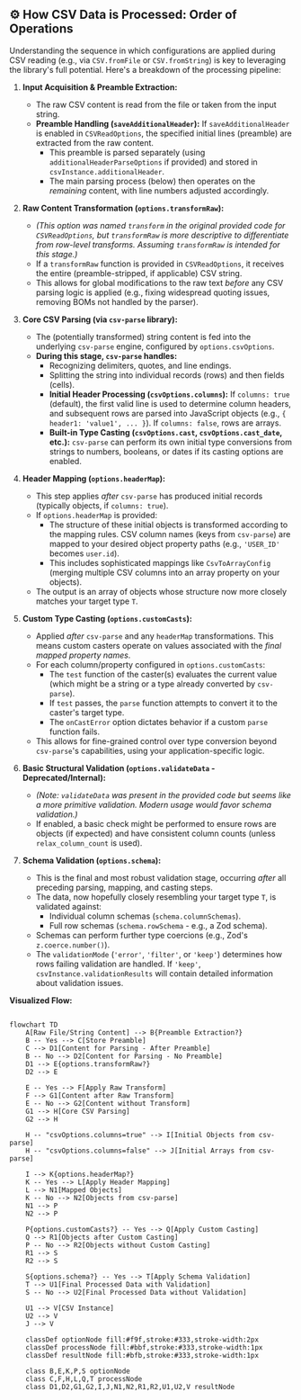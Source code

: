 ## ⚙️ How CSV Data is Processed: Order of Operations

Understanding the sequence in which configurations are applied during CSV reading (e.g., via `CSV.fromFile` or `CSV.fromString`) is key to leveraging the library's full potential. Here's a breakdown of the processing pipeline:

1.  **Input Acquisition & Preamble Extraction:**
    *   The raw CSV content is read from the file or taken from the input string.
    *   **Preamble Handling (`saveAdditionalHeader`):** If `saveAdditionalHeader` is enabled in `CSVReadOptions`, the specified initial lines (preamble) are extracted from the raw content.
        *   This preamble is parsed separately (using `additionalHeaderParseOptions` if provided) and stored in `csvInstance.additionalHeader`.
        *   The main parsing process (below) then operates on the *remaining* content, with line numbers adjusted accordingly.

2.  **Raw Content Transformation (`options.transformRaw`):**
    *   *(This option was named `transform` in the original provided code for `CSVReadOptions`, but `transformRaw` is more descriptive to differentiate from row-level transforms. Assuming `transformRaw` is intended for this stage.)*
    *   If a `transformRaw` function is provided in `CSVReadOptions`, it receives the entire (preamble-stripped, if applicable) CSV string.
    *   This allows for global modifications to the raw text *before* any CSV parsing logic is applied (e.g., fixing widespread quoting issues, removing BOMs not handled by the parser).

3.  **Core CSV Parsing (via `csv-parse` library):**
    *   The (potentially transformed) string content is fed into the underlying `csv-parse` engine, configured by `options.csvOptions`.
    *   **During this stage, `csv-parse` handles:**
        *   Recognizing delimiters, quotes, and line endings.
        *   Splitting the string into individual records (rows) and then fields (cells).
        *   **Initial Header Processing (`csvOptions.columns`):** If `columns: true` (default), the first valid line is used to determine column headers, and subsequent rows are parsed into JavaScript objects (e.g., `{ header1: 'value1', ... }`). If `columns: false`, rows are arrays.
        *   **Built-in Type Casting (`csvOptions.cast`, `csvOptions.cast_date`, etc.):** `csv-parse` can perform its own initial type conversions from strings to numbers, booleans, or dates if its casting options are enabled.

4.  **Header Mapping (`options.headerMap`):**
    *   This step applies *after* `csv-parse` has produced initial records (typically objects, if `columns: true`).
    *   If `options.headerMap` is provided:
        *   The structure of these initial objects is transformed according to the mapping rules. CSV column names (keys from `csv-parse`) are mapped to your desired object property paths (e.g., `'USER_ID'` becomes `user.id`).
        *   This includes sophisticated mappings like `CsvToArrayConfig` (merging multiple CSV columns into an array property on your objects).
    *   The output is an array of objects whose structure now more closely matches your target type `T`.

5.  **Custom Type Casting (`options.customCasts`):**
    *   Applied *after* `csv-parse` and any `headerMap` transformations. This means custom casters operate on values associated with the *final mapped property names*.
    *   For each column/property configured in `options.customCasts`:
        *   The `test` function of the caster(s) evaluates the current value (which might be a string or a type already converted by `csv-parse`).
        *   If `test` passes, the `parse` function attempts to convert it to the caster's target type.
        *   The `onCastError` option dictates behavior if a custom `parse` function fails.
    *   This allows for fine-grained control over type conversion beyond `csv-parse`'s capabilities, using your application-specific logic.

6.  **Basic Structural Validation (`options.validateData` - Deprecated/Internal):**
    *   *(Note: `validateData` was present in the provided code but seems like a more primitive validation. Modern usage would favor schema validation.)*
    *   If enabled, a basic check might be performed to ensure rows are objects (if expected) and have consistent column counts (unless `relax_column_count` is used).

7.  **Schema Validation (`options.schema`):**
    *   This is the final and most robust validation stage, occurring *after* all preceding parsing, mapping, and casting steps.
    *   The data, now hopefully closely resembling your target type `T`, is validated against:
        *   Individual column schemas (`schema.columnSchemas`).
        *   Full row schemas (`schema.rowSchema` - e.g., a Zod schema).
    *   Schemas can perform further type coercions (e.g., Zod's `z.coerce.number()`).
    *   The `validationMode` (`'error'`, `'filter'`, or `'keep'`) determines how rows failing validation are handled. If `'keep'`, `csvInstance.validationResults` will contain detailed information about validation issues.

**Visualized Flow:**
```mermaid

flowchart TD
    A[Raw File/String Content] --> B{Preamble Extraction?}
    B -- Yes --> C[Store Preamble]
    C --> D1[Content for Parsing - After Preamble]
    B -- No --> D2[Content for Parsing - No Preamble]
    D1 --> E{options.transformRaw?}
    D2 --> E
    
    E -- Yes --> F[Apply Raw Transform]
    F --> G1[Content after Raw Transform]
    E -- No --> G2[Content without Transform]
    G1 --> H[Core CSV Parsing]
    G2 --> H
    
    H -- "csvOptions.columns=true" --> I[Initial Objects from csv-parse]
    H -- "csvOptions.columns=false" --> J[Initial Arrays from csv-parse]
    
    I --> K{options.headerMap?}
    K -- Yes --> L[Apply Header Mapping]
    L --> N1[Mapped Objects]
    K -- No --> N2[Objects from csv-parse]
    N1 --> P
    N2 --> P
    
    P{options.customCasts?} -- Yes --> Q[Apply Custom Casting]
    Q --> R1[Objects after Custom Casting]
    P -- No --> R2[Objects without Custom Casting]
    R1 --> S
    R2 --> S
    
    S{options.schema?} -- Yes --> T[Apply Schema Validation]
    T --> U1[Final Processed Data with Validation]
    S -- No --> U2[Final Processed Data without Validation]
    
    U1 --> V[CSV Instance]
    U2 --> V
    J --> V

    classDef optionNode fill:#f9f,stroke:#333,stroke-width:2px
    classDef processNode fill:#bbf,stroke:#333,stroke-width:1px
    classDef resultNode fill:#bfb,stroke:#333,stroke-width:1px
    
    class B,E,K,P,S optionNode
    class C,F,H,L,Q,T processNode
    class D1,D2,G1,G2,I,J,N1,N2,R1,R2,U1,U2,V resultNode
```

